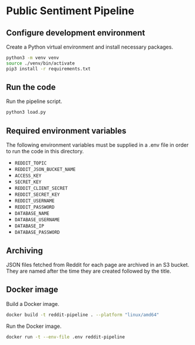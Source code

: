 # Public Sentiment Pipeline

## Configure development environment

Create a Python virtual environment and install necessary packages.

```sh
python3 -m venv venv
source ./venv/bin/activate
pip3 install -r requirements.txt
```

## Run the code

Run the pipeline script.

```sh
python3 load.py
```

## Required environment variables

The following environment variables must be supplied in a .env file in order to run the code in this directory.

- `REDDIT_TOPIC`
- `REDDIT_JSON_BUCKET_NAME`
- `ACCESS_KEY`
- `SECRET_KEY`
- `REDDIT_CLIENT_SECRET`
- `REDDIT_SECRET_KEY`
- `REDDIT_USERNAME`
- `REDDIT_PASSWORD`
- `DATABASE_NAME`
- `DATABASE_USERNAME`
- `DATABASE_IP`
- `DATABASE_PASSWORD`

## Archiving

JSON files fetched from Reddit for each page are archived in an S3 bucket. They are named after the time they are created followed by the title.

## Docker image

Build a Docker image.

```sh
docker build -t reddit-pipeline . --platform "linux/amd64"
```

Run the Docker image.

```sh
docker run -t --env-file .env reddit-pipeline
```
